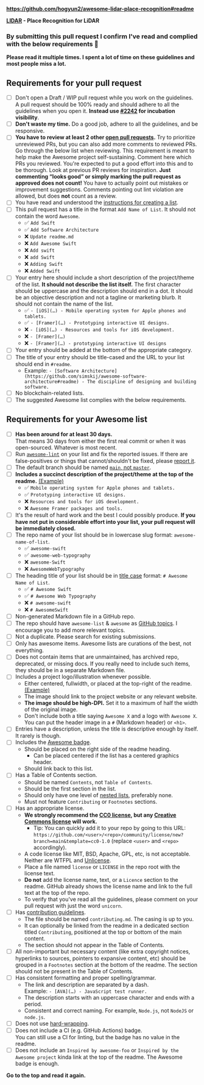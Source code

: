 <!-- Congrats on creating an Awesome list! 🎉 -->

<!-- Please fill in the below placeholders -->

**https://github.com/hogyun2/awesome-lidar-place-recognition#readme**

**[LIDAR](https://github.com/szenergy/awesome-lidar#readme) - Place Recognition for LiDAR**

### By submitting this pull request I confirm I've read and complied with the below requirements 🖖

**Please read it multiple times. I spent a lot of time on these guidelines and most people miss a lot.**

## Requirements for your pull request

- [ ] Don't open a Draft / WIP pull request while you work on the guidelines. A pull request should be 100% ready and should adhere to all the guidelines when you open it. **Instead use [#2242](https://github.com/sindresorhus/awesome/issues/2242) for incubation visibility**.
- [ ] **Don't waste my time.** Do a good job, adhere to all the guidelines, and be responsive.
- [ ] **You have to review at least 2 other [open pull requests](https://github.com/sindresorhus/awesome/pulls?q=is%3Apr+is%3Aopen).**
	Try to prioritize unreviewed PRs, but you can also add more comments to reviewed PRs. Go through the below list when reviewing. This requirement is meant to help make the Awesome project self-sustaining. Comment here which PRs you reviewed. You're expected to put a good effort into this and to be thorough. Look at previous PR reviews for inspiration. **Just commenting “looks good” or simply marking the pull request as approved does not count!** You have to actually point out mistakes or improvement suggestions. Comments pointing out lint violation are allowed, but does **not** count as a review.
- [ ] You have read and understood the [instructions for creating a list](https://github.com/sindresorhus/awesome/blob/main/create-list.md).
- [ ] This pull request has a title in the format `Add Name of List`. It should not contain the word `Awesome`.
	- ✅ `Add Swift`
	- ✅ `Add Software Architecture`
	- ❌ `Update readme.md`
	- ❌ `Add Awesome Swift`
	- ❌ `Add swift`
	- ❌ `add Swift`
	- ❌ `Adding Swift`
	- ❌ `Added Swift`
- [ ] Your entry here should include a short description of the project/theme of the list. **It should not describe the list itself.** The first character should be uppercase and the description should end in a dot. It should be an objective description and not a tagline or marketing blurb. It should not contain the name of the list.
	- ✅ `- [iOS](…) - Mobile operating system for Apple phones and tablets.`
	- ✅ `- [Framer](…) - Prototyping interactive UI designs.`
	- ❌ `- [iOS](…) - Resources and tools for iOS development.`
	- ❌ `- [Framer](…)`
	- ❌ `- [Framer](…) - prototyping interactive UI designs`
- [ ] Your entry should be added at the bottom of the appropriate category.
- [ ] The title of your entry should be title-cased and the URL to your list should end in `#readme`.
	- Example: `- [Software Architecture](https://github.com/simskij/awesome-software-architecture#readme) - The discipline of designing and building software.`
- [ ] No blockchain-related lists.
- [ ] The suggested Awesome list complies with the below requirements.

## Requirements for your Awesome list

- [ ] **Has been around for at least 30 days.**<br>That means 30 days from either the first real commit or when it was open-sourced. Whatever is most recent.
- [ ] Run [`awesome-lint`](https://github.com/sindresorhus/awesome-lint) on your list and fix the reported issues. If there are false-positives or things that cannot/shouldn't be fixed, please [report it](https://github.com/sindresorhus/awesome-lint/issues/new).
- [ ] The default branch should be named [`main`, not `master`](https://www.zdnet.com/article/github-to-replace-master-with-alternative-term-to-avoid-slavery-references/).
- [ ] **Includes a succinct description of the project/theme at the top of the readme.** [(Example)](https://github.com/willempienaar/awesome-quantified-self)
	- ✅ `Mobile operating system for Apple phones and tablets.`
	- ✅ `Prototyping interactive UI designs.`
	- ❌ `Resources and tools for iOS development.`
	- ❌ `Awesome Framer packages and tools.`
- [ ] It's the result of hard work and the best I could possibly produce.
	**If you have not put in considerable effort into your list, your pull request will be immediately closed.**
- [ ] The repo name of your list should be in lowercase slug format: `awesome-name-of-list`.
	- ✅ `awesome-swift`
	- ✅ `awesome-web-typography`
	- ❌ `awesome-Swift`
	- ❌ `AwesomeWebTypography`
- [ ] The heading title of your list should be in [title case](https://capitalizemytitle.com/) format: `# Awesome Name of List`.
	- ✅ `# Awesome Swift`
	- ✅ `# Awesome Web Typography`
	- ❌ `# awesome-swift`
	- ❌ `# AwesomeSwift`
- [ ] Non-generated Markdown file in a GitHub repo.
- [ ] The repo should have `awesome-list` & `awesome` as [GitHub topics](https://help.github.com/articles/about-topics). I encourage you to add more relevant topics.
- [ ] Not a duplicate. Please search for existing submissions.
- [ ] Only has awesome items. Awesome lists are curations of the best, not everything.
- [ ] Does not contain items that are unmaintained, has archived repo, deprecated, or missing docs. If you really need to include such items, they should be in a separate Markdown file.
- [ ] Includes a project logo/illustration whenever possible.
	- Either centered, fullwidth, or placed at the top-right of the readme. [(Example)](https://github.com/sindresorhus/awesome-electron)
	- The image should link to the project website or any relevant website.
	- **The image should be high-DPI.** Set it to a maximum of half the width of the original image.
	- Don't include both a title saying `Awesome X` and a logo with `Awesome X`. You can put the header image in a `#` (Markdown header) or `<h1>`.
- [ ] Entries have a description, unless the title is descriptive enough by itself. It rarely is though.
- [ ] Includes the [Awesome badge](https://github.com/sindresorhus/awesome/blob/main/awesome.md#awesome-badge).
	- Should be placed on the right side of the readme heading.
		- Can be placed centered if the list has a centered graphics header.
	- Should link back to this list.
- [ ] Has a Table of Contents section.
	- Should be named `Contents`, not `Table of Contents`.
	- Should be the first section in the list.
	- Should only have one level of [nested lists](https://commonmark.org/help/tutorial/10-nestedLists.html), preferably none.
	- Must not feature `Contributing` or `Footnotes` sections.
- [ ] Has an appropriate license.
	- **We strongly recommend the [CC0 license](https://creativecommons.org/publicdomain/zero/1.0/), but any [Creative Commons license](https://creativecommons.org/choose/) will work.**
		- Tip: You can quickly add it to your repo by going to this URL: `https://github.com/<user>/<repo>/community/license/new?branch=main&template=cc0-1.0` (replace `<user>` and `<repo>` accordingly).
	- A code license like MIT, BSD, Apache, GPL, etc, is not acceptable. Neither are WTFPL and [Unlicense](https://unlicense.org).
	- Place a file named `license` or `LICENSE` in the repo root with the license text.
	- **Do not** add the license name, text, or a `Licence` section to the readme. GitHub already shows the license name and link to the full text at the top of the repo.
	- To verify that you've read all the guidelines, please comment on your pull request with just the word `unicorn`.
- [ ] Has [contribution guidelines](https://github.com/sindresorhus/awesome/blob/main/awesome.md#include-contribution-guidelines).
	- The file should be named `contributing.md`. The casing is up to you.
	- It can optionally be linked from the readme in a dedicated section titled `Contributing`, positioned at the top or bottom of the main content.
	- The section should not appear in the Table of Contents.
- [ ] All non-important but necessary content (like extra copyright notices, hyperlinks to sources, pointers to expansive content, etc) should be grouped in a `Footnotes` section at the bottom of the readme. The section should not be present in the Table of Contents.
- [ ] Has consistent formatting and proper spelling/grammar.
	- The link and description are separated by a dash. <br>Example: `- [AVA](…) - JavaScript test runner.`
	- The description starts with an uppercase character and ends with a period.
	- Consistent and correct naming. For example, `Node.js`, not `NodeJS` or `node.js`.
- [ ] Does not use [hard-wrapping](https://stackoverflow.com/questions/319925/difference-between-hard-wrap-and-soft-wrap).
- [ ] Does not include a CI (e.g. GitHub Actions) badge.<br>You can still use a CI for linting, but the badge has no value in the readme.
- [ ] Does not include an `Inspired by awesome-foo` or `Inspired by the Awesome project` kinda link at the top of the readme. The Awesome badge is enough.

**Go to the top and read it again.**
